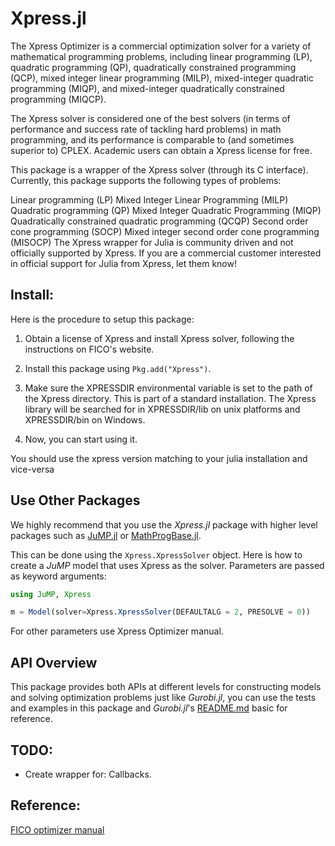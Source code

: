 # Xpress.jl


The Xpress Optimizer is a commercial optimization solver for a variety of mathematical programming problems, including linear programming (LP), quadratic programming (QP), quadratically constrained programming (QCP), mixed integer linear programming (MILP), mixed-integer quadratic programming (MIQP), and mixed-integer quadratically constrained programming (MIQCP).

The Xpress solver is considered one of the best solvers (in terms of performance and success rate of tackling hard problems) in math programming, and its performance is comparable to (and sometimes superior to) CPLEX. Academic users can obtain a Xpress license for free.

This package is a wrapper of the Xpress solver (through its C interface). Currently, this package supports the following types of problems:

Linear programming (LP)
Mixed Integer Linear Programming (MILP)
Quadratic programming (QP)
Mixed Integer Quadratic Programming (MIQP)
Quadratically constrained quadratic programming (QCQP)
Second order cone programming (SOCP)
Mixed integer second order cone programming (MISOCP)
The Xpress wrapper for Julia is community driven and not officially supported by Xpress. If you are a commercial customer interested in official support for Julia from Xpress, let them know!

## Install:

Here is the procedure to setup this package:

1. Obtain a license of Xpress and install Xpress solver, following the instructions on FICO's website.

2. Install this package using `Pkg.add("Xpress")`.

3. Make sure the XPRESSDIR environmental variable is set to the path of the Xpress directory. This is part of a standard installation. The Xpress library will be searched for in XPRESSDIR/lib on unix platforms and XPRESSDIR/bin on Windows. 

4. Now, you can start using it.

You should use the xpress version matching to your julia installation and vice-versa

## Use Other Packages

We highly recommend that you use the *Xpress.jl* package with higher level packages such as [JuMP.jl](https://github.com/JuliaOpt/JuMP.jl) or [MathProgBase.jl](https://github.com/JuliaOpt/MathProgBase.jl). 

This can be done using the ``Xpress.XpressSolver`` object. Here is how to create a *JuMP* model that uses Xpress as the solver. Parameters are passed as keyword arguments:
```julia
using JuMP, Xpress

m = Model(solver=Xpress.XpressSolver(DEFAULTALG = 2, PRESOLVE = 0))
```
For other parameters use Xpress Optimizer manual.

## API Overview

This package provides both APIs at different levels for constructing models and solving optimization problems just like *Gurobi.jl*, you can use the tests and examples in this package and *Gurobi.jl*'s [README.md](https://github.com/JuliaOpt/Gurobi.jl) basic for reference.

## TODO:

* Create wrapper for: Callbacks.

## Reference:
[FICO optimizer manual](http://www.fico.com/en/node/8140?file=5097)

